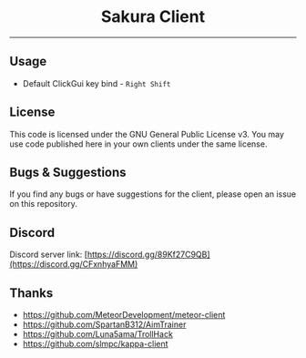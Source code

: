 <h1 align="center">Sakura Client</h1>

---

## Usage
- Default ClickGui key bind - ```Right Shift```

## License
This code is licensed under the GNU General Public License v3. You may use code published here in your own clients under the same license.

## Bugs & Suggestions
If you find any bugs or have suggestions for the client, please open an issue on this repository.

## Discord
Discord server link: [https://discord.gg/89Kf27C9QB](https://discord.gg/CFxnhyaFMM)

## Thanks
- https://github.com/MeteorDevelopment/meteor-client
- https://github.com/SpartanB312/AimTrainer
- https://github.com/Luna5ama/TrollHack
- https://github.com/slmpc/kappa-client
